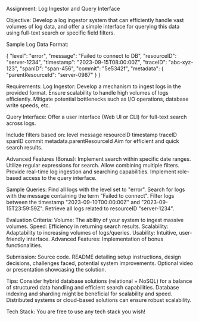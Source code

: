 Assignment: Log Ingestor and Query Interface

Objective:
Develop a log ingestor system that can efficiently handle vast volumes of log data, and offer a simple interface for querying this data using full-text search or specific field filters.

Sample Log Data Format:

{
"level": "error",
"message": "Failed to connect to DB",
"resourceID": "server-1234",
"timestamp": "2023-09-15T08:00:00Z",
"traceID": "abc-xyz-123",
"spanID": "span-456",
"commit": "5e5342f",
"metadata": {
    "parentResourceId": "server-0987"
}
}

Requirements:
Log Ingestor: Develop a mechanism to ingest logs in the provided format.
Ensure scalability to handle high volumes of logs efficiently.
Mitigate potential bottlenecks such as I/O operations, database write speeds, etc.

Query Interface: Offer a user interface (Web UI or CLI) for full-text search across logs.

Include filters based on:
level
message
resourceID
timestamp
traceID
spanID
commit
metadata.parentResourceId
Aim for efficient and quick search results.

Advanced Features (Bonus):
Implement search within specific date ranges.
Utilize regular expressions for search.
Allow combining multiple filters.
Provide real-time log ingestion and searching capabilities.
Implement role-based access to the query interface.

Sample Queries:
Find all logs with the level set to "error".
Search for logs with the message containing the term "Failed to connect".
Filter logs between the timestamp "2023-09-10T00:00:00Z" and "2023-09-15T23:59:59Z".
Retrieve all logs related to resourceID "server-1234".

Evaluation Criteria:
Volume: The ability of your system to ingest massive volumes.
Speed: Efficiency in returning search results.
Scalability: Adaptability to increasing volumes of logs/queries.
Usability: Intuitive, user-friendly interface.
Advanced Features: Implementation of bonus functionalities.

Submission:
Source code.
README detailing setup instructions, design decisions, challenges faced, potential system improvements.
Optional video or presentation showcasing the solution.

Tips:
Consider hybrid database solutions (relational + NoSQL) for a balance of structured data handling and efficient search capabilities.
Database indexing and sharding might be beneficial for scalability and speed.
Distributed systems or cloud-based solutions can ensure robust scalability.

Tech Stack: You are free to use any tech stack you wish!